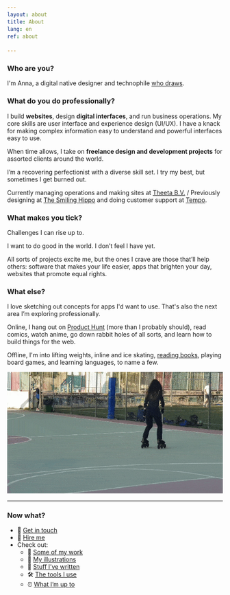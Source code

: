 ```yaml
---
layout: about
title: About
lang: en
ref: about

---
```


### Who are you?

I'm Anna, a digital native designer and technophile [who&nbsp;draws](/{{page.lang}}/graphics).

### What do you do professionally?

I build **websites**, design **digital interfaces**, and run business operations. My core skills are user interface and experience design (UI/UX). I have a knack for making complex information easy to understand and powerful interfaces easy to use.

When time allows, I take on **freelance design and development projects** for assorted clients around the world.

I’m a recovering perfectionist with a diverse skill set. I try my best, but sometimes I get burned out.

Currently managing operations and making sites at [Theeta B.V.](https://theeta.nl) / Previously designing at [The Smiling Hippo](https://thesmilinghippo.com) and doing customer support at [Tempo](https://www.yourtempo.co/).

### What makes you tick?

Challenges I can rise up to.

I want to do good in the world. I don’t feel I have yet.

All sorts of projects excite me, but the ones I crave are those that’ll help others: software that makes your life easier, apps that brighten your day, websites that promote equal rights.

### What else?

I love sketching out concepts for apps I'd want to use. That's also the next area I’m exploring professionally.

Online, I hang out on [Product Hunt](https://www.producthunt.com/@anna_0x) (more than I probably should), read comics, watch anime, go down rabbit holes of all sorts, and learn how to build things for the web.

Offline, I'm into lifting weights, inline and ice skating, [reading books](/bookshelf/), playing board games, and learning languages, to name a few.

![Me doing a simple but cool looking trick on inline skates](/assets/skate-circle-2.gif)

***

### Now what?

* 💬 [Get in touch](/{{page.lang}}/contact)
* 🤝 [Hire me](/{{page.lang}}/services)
* Check out:
  * 💼 [Some of my work](/{{page.lang}}/#work)
  * 🎨 [My illustrations](/{{page.lang}}/graphics)
  * 📃 [Stuff I’ve written](/{{page.lang}}/writing)
  * 🛠 [The tools I use](/uses)
  * ⏰ [What I’m up to](/now)